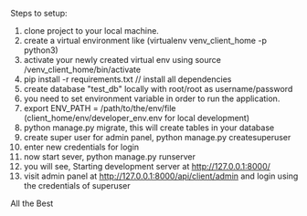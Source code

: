 Steps to setup:

1. clone project to your local machine.
2. create a virtual environment like (virtualenv venv_client_home -p python3)
3. activate your newly created virtual env using source <path to vitual env>/venv_client_home/bin/activate
4. pip install -r requirements.txt    //   install all dependencies
5. create database "test_db" locally with root/root as username/password
6. you need to set environment variable in order to run the application.
7. export ENV_PATH = /path/to/the/env/file (client_home/env/developer_env.env for local development)
8. python manage.py migrate, this will create tables in your database
9. create super user for admin panel, python manage.py createsuperuser
10. enter new credentials for login 
11. now start sever, python manage.py runserver
12. you will see, Starting development server at http://127.0.0.1:8000/
13. visit admin panel at http://127.0.0.1:8000/api/client/admin and login using the credentials of superuser


All the Best